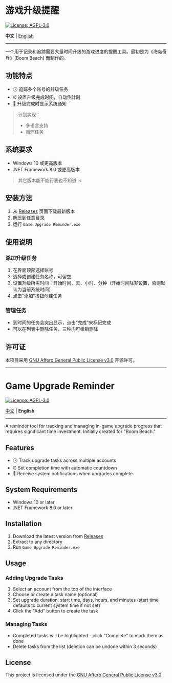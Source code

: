 # 游戏升级提醒

[![License: AGPL-3.0](https://img.shields.io/badge/License-AGPL--3.0-blue.svg)](https://opensource.org/licenses/AGPL-3.0)

**中文** | [English](#game-upgrade-reminder)

---

一个用于记录和追踪需要大量时间升级的游戏进度的提醒工具。最初是为《海岛奇兵》(Boom Beach) 而制作的。

## 功能特点

- 🕒 追踪多个账号的升级任务
- ⏰ 设置升级完成时间，自动倒计时
- 🔔 升级完成时显示系统通知

>计划实现：
> - 多语言支持
> - 循环任务

## 系统要求

- Windows 10 或更高版本
- .NET Framework 8.0 或更高版本
> 其它版本能不能行我也不知道 :<

## 安装方法

1. 从 [Releases](https://github.com/YuanXiQWQ/Game-Upgrade-Reminder/releases) 页面下载最新版本
2. 解压到任意目录
3. 运行 `Game Upgrade Reminder.exe`

## 使用说明

### 添加升级任务

1. 在界面顶部选择账号
2. 选择或创建任务名称，可留空
3. 设置升级所需时间：开始时间、天、小时、分钟（开始时间除非设置，否则默认为当前系统时间）
4. 点击"添加"按钮创建任务

### 管理任务

- 到时间的任务会突出显示，点击“完成”来标记完成
- 可以在列表中删除任务，三秒内可撤销删除

## 许可证

本项目采用 [GNU Affero General Public License v3.0](LICENSE) 开源许可。

---

# Game Upgrade Reminder

[![License: AGPL-3.0](https://img.shields.io/badge/License-AGPL--3.0-blue.svg)](https://opensource.org/licenses/AGPL-3.0)

[中文](#游戏升级提醒) | **English**

---

A reminder tool for tracking and managing in-game upgrade progress that requires significant time investment. Initially created for "Boom Beach."

## Features

- 🕒 Track upgrade tasks across multiple accounts
- ⏰ Set completion time with automatic countdown
- 🔔 Receive system notifications when upgrades complete

## System Requirements

- Windows 10 or later
- .NET Framework 8.0 or later

## Installation

1. Download the latest version from [Releases](https://github.com/YuanXiQWQ/Game-Upgrade-Reminder/releases)
2. Extract to any directory
3. Run `Game Upgrade Reminder.exe`

## Usage

### Adding Upgrade Tasks

1. Select an account from the top of the interface
2. Choose or create a task name (optional)
3. Set upgrade duration: start time, days, hours, and minutes (start time defaults to current system time if not set)
4. Click the "Add" button to create the task

### Managing Tasks

- Completed tasks will be highlighted - click "Complete" to mark them as done
- Delete tasks from the list (deletion can be undone within 3 seconds)

## License

This project is licensed under the [GNU Affero General Public License v3.0](LICENSE).

